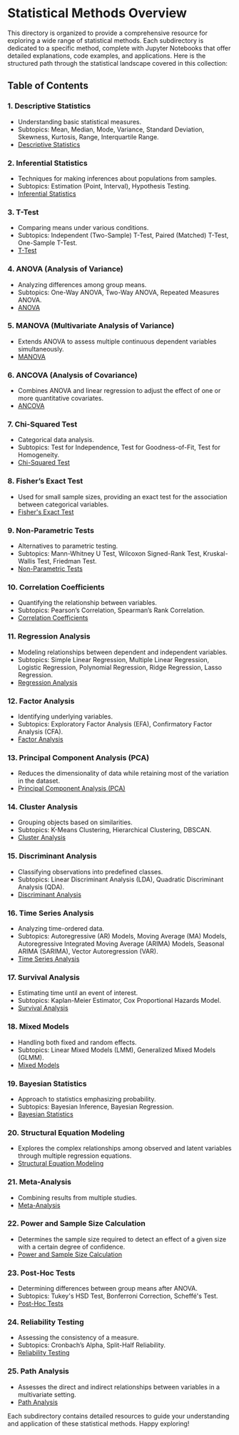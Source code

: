 # Statistical Methods Overview

This directory is organized to provide a comprehensive resource for exploring a wide range of statistical methods. Each subdirectory is dedicated to a specific method, complete with Jupyter Notebooks that offer detailed explanations, code examples, and applications. Here is the structured path through the statistical landscape covered in this collection:

## Table of Contents

### 1. **Descriptive Statistics**
   - Understanding basic statistical measures.
   - Subtopics: Mean, Median, Mode, Variance, Standard Deviation, Skewness, Kurtosis, Range, Interquartile Range.
   - [Descriptive Statistics](./descriptive_statistics/)

### 2. **Inferential Statistics**
   - Techniques for making inferences about populations from samples.
   - Subtopics: Estimation (Point, Interval), Hypothesis Testing.
   - [Inferential Statistics](./inferential_statistics/)

### 3. **T-Test**
   - Comparing means under various conditions.
   - Subtopics: Independent (Two-Sample) T-Test, Paired (Matched) T-Test, One-Sample T-Test.
   - [T-Test](./t-test/)

### 4. **ANOVA (Analysis of Variance)**
   - Analyzing differences among group means.
   - Subtopics: One-Way ANOVA, Two-Way ANOVA, Repeated Measures ANOVA.
   - [ANOVA](./anova)

### 5. **MANOVA (Multivariate Analysis of Variance)**
   - Extends ANOVA to assess multiple continuous dependent variables simultaneously.
   - [MANOVA](./manova)

### 6. **ANCOVA (Analysis of Covariance)**
   - Combines ANOVA and linear regression to adjust the effect of one or more quantitative covariates.
   - [ANCOVA](./ancova)

### 7. **Chi-Squared Test**
   - Categorical data analysis.
   - Subtopics: Test for Independence, Test for Goodness-of-Fit, Test for Homogeneity.
   - [Chi-Squared Test](./chi_squared_test)

### 8. **Fisher’s Exact Test**
   - Used for small sample sizes, providing an exact test for the association between categorical variables.
   - [Fisher's Exact Test](./fishers_exact_test)

### 9. **Non-Parametric Tests**
   - Alternatives to parametric testing.
   - Subtopics: Mann-Whitney U Test, Wilcoxon Signed-Rank Test, Kruskal-Wallis Test, Friedman Test.
   - [Non-Parametric Tests](./non_parametric_tests)

### 10. **Correlation Coefficients**
   - Quantifying the relationship between variables.
   - Subtopics: Pearson’s Correlation, Spearman’s Rank Correlation.
   - [Correlation Coefficients](./correlation_coefficients)

### 11. **Regression Analysis**
   - Modeling relationships between dependent and independent variables.
   - Subtopics: Simple Linear Regression, Multiple Linear Regression, Logistic Regression, Polynomial Regression, Ridge Regression, Lasso Regression.
   - [Regression Analysis](./regression_analysis)

### 12. **Factor Analysis**
   - Identifying underlying variables.
   - Subtopics: Exploratory Factor Analysis (EFA), Confirmatory Factor Analysis (CFA).
   - [Factor Analysis](./factor_analysis)

### 13. **Principal Component Analysis (PCA)**
   - Reduces the dimensionality of data while retaining most of the variation in the dataset.
   - [Principal Component Analysis (PCA)](./principal_component_analysis_pca)

### 14. **Cluster Analysis**
   - Grouping objects based on similarities.
   - Subtopics: K-Means Clustering, Hierarchical Clustering, DBSCAN.
   - [Cluster Analysis](./cluster_analysis)

### 15. **Discriminant Analysis**
   - Classifying observations into predefined classes.
   - Subtopics: Linear Discriminant Analysis (LDA), Quadratic Discriminant Analysis (QDA).
   - [Discriminant Analysis](./discriminant_analysis)

### 16. **Time Series Analysis**
   - Analyzing time-ordered data.
   - Subtopics: Autoregressive (AR) Models, Moving Average (MA) Models, Autoregressive Integrated Moving Average (ARIMA) Models, Seasonal ARIMA (SARIMA), Vector Autoregression (VAR).
   - [Time Series Analysis](./time_series_analysis)

### 17. **Survival Analysis**
   - Estimating time until an event of interest.
   - Subtopics: Kaplan-Meier Estimator, Cox Proportional Hazards Model.
   - [Survival Analysis](./survival_analysis)

### 18. **Mixed Models**
   - Handling both fixed and random effects.
   - Subtopics: Linear Mixed Models (LMM), Generalized Mixed Models (GLMM).
   - [Mixed Models](./mixed_models)

### 19. **Bayesian Statistics**
   - Approach to statistics emphasizing probability.
   - Subtopics: Bayesian Inference, Bayesian Regression.
   - [Bayesian Statistics](./bayesian_statistics)

### 20. **Structural Equation Modeling**
   - Explores the complex relationships among observed and latent variables through multiple regression equations.
   - [Structural Equation Modeling](./structural_equation_modeling)

### 21. **Meta-Analysis**
   - Combining results from multiple studies.
   - [Meta-Analysis](./meta_analysis)

### 22. **Power and Sample Size Calculation**
   - Determines the sample size required to detect an effect of a given size with a certain degree of confidence.
   - [Power and Sample Size Calculation](./power_and_sample_size_calculation)

### 23. **Post-Hoc Tests**
   - Determining differences between group means after ANOVA.
   - Subtopics: Tukey's HSD Test, Bonferroni Correction, Scheffé's Test.
   - [Post-Hoc Tests](./post_hoc_tests)

### 24. **Reliability Testing**
   - Assessing the consistency of a measure.
   - Subtopics: Cronbach’s Alpha, Split-Half Reliability.
   - [Reliability Testing](./reliability_testing)

### 25. **Path Analysis**
   - Assesses the direct and indirect relationships between variables in a multivariate setting.
   - [Path Analysis](./path_analysis)

Each subdirectory contains detailed resources to guide your understanding and application of these statistical methods. Happy exploring!
